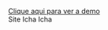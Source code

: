 <a href="https://emanuellyogg.github.io/projeto06-academia-java-site/">Clique aqui para ver a demo</a>
<br>Site Icha Icha
